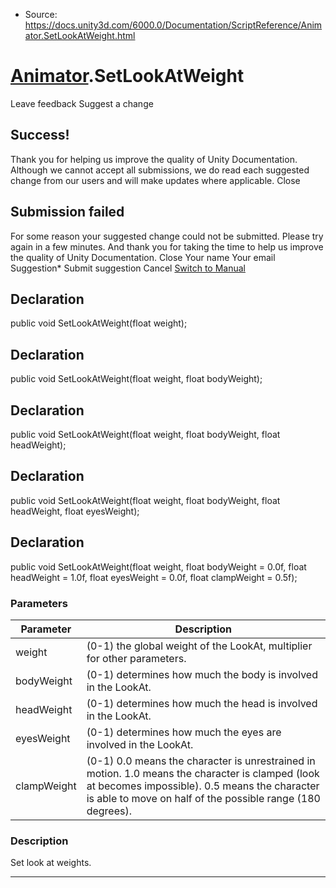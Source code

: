 * Source: https://docs.unity3d.com/6000.0/Documentation/ScriptReference/Animator.SetLookAtWeight.html

#  [Animator](https://docs.unity3d.com/6000.0/Documentation/ScriptReference/Animator.html).SetLookAtWeight
Leave feedback
Suggest a change
## Success!
Thank you for helping us improve the quality of Unity Documentation. Although we cannot accept all submissions, we do read each suggested change from our users and will make updates where applicable.
Close
## Submission failed
For some reason your suggested change could not be submitted. Please <a>try again</a> in a few minutes. And thank you for taking the time to help us improve the quality of Unity Documentation.
Close
Your name Your email Suggestion* Submit suggestion
Cancel
[Switch to Manual](https://docs.unity3d.com/6000.0/Documentation/Manual/class-Animator.html "Go to Animator Component in the Manual")
## Declaration
public void SetLookAtWeight(float weight); 
## Declaration
public void SetLookAtWeight(float weight, float bodyWeight); 
## Declaration
public void SetLookAtWeight(float weight, float bodyWeight, float headWeight); 
## Declaration
public void SetLookAtWeight(float weight, float bodyWeight, float headWeight, float eyesWeight); 
## Declaration
public void SetLookAtWeight(float weight, float bodyWeight = 0.0f, float headWeight = 1.0f, float eyesWeight = 0.0f, float clampWeight = 0.5f); 
### Parameters
Parameter | Description  
---|---  
weight | (0-1) the global weight of the LookAt, multiplier for other parameters.  
bodyWeight | (0-1) determines how much the body is involved in the LookAt.  
headWeight | (0-1) determines how much the head is involved in the LookAt.  
eyesWeight | (0-1) determines how much the eyes are involved in the LookAt.  
clampWeight | (0-1) 0.0 means the character is unrestrained in motion. 1.0 means the character is clamped (look at becomes impossible). 0.5 means the character is able to move on half of the possible range (180 degrees).  
### Description
Set look at weights.
* * *
